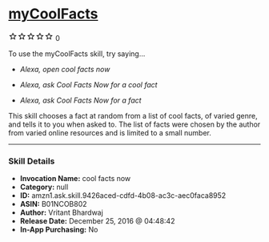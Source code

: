 # [myCoolFacts](http://alexa.amazon.com/#skills/amzn1.ask.skill.9426aced-cdfd-4b08-ac3c-aec0faca8952)
![0 stars](../../images/ic_star_border_black_18dp_1x.png)![0 stars](../../images/ic_star_border_black_18dp_1x.png)![0 stars](../../images/ic_star_border_black_18dp_1x.png)![0 stars](../../images/ic_star_border_black_18dp_1x.png)![0 stars](../../images/ic_star_border_black_18dp_1x.png) 0

To use the myCoolFacts skill, try saying...

* *Alexa, open cool facts now*

* *Alexa, ask Cool Facts Now for a cool fact*

* *Alexa, ask Cool Facts Now for a fact*

This skill chooses a fact at random from a list of cool facts, of varied genre, and tells it to you when asked to. The list of facts were chosen by the author from varied online resources and is limited to a small number.

***

### Skill Details

* **Invocation Name:** cool facts now
* **Category:** null
* **ID:** amzn1.ask.skill.9426aced-cdfd-4b08-ac3c-aec0faca8952
* **ASIN:** B01NCOB802
* **Author:** Vritant Bhardwaj
* **Release Date:** December 25, 2016 @ 04:48:42
* **In-App Purchasing:** No
